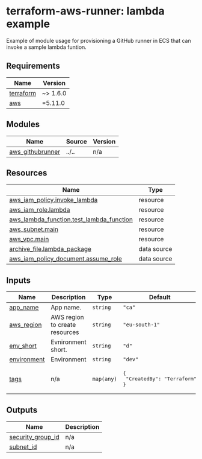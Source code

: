 # terraform-aws-runner: lambda example

Example of module usage for provisioning a GitHub runner in ECS that
can invoke a sample lambda funtion.


<!-- BEGINNING OF PRE-COMMIT-TERRAFORM DOCS HOOK -->
## Requirements

| Name | Version |
|------|---------|
| <a name="requirement_terraform"></a> [terraform](#requirement\_terraform) | ~> 1.6.0 |
| <a name="requirement_aws"></a> [aws](#requirement\_aws) | =5.11.0 |

## Modules

| Name | Source | Version |
|------|--------|---------|
| <a name="module_aws_githubrunner"></a> [aws\_githubrunner](#module\_aws\_githubrunner) | ../.. | n/a |

## Resources

| Name | Type |
|------|------|
| [aws_iam_policy.invoke_lambda](https://registry.terraform.io/providers/hashicorp/aws/5.11.0/docs/resources/iam_policy) | resource |
| [aws_iam_role.lambda](https://registry.terraform.io/providers/hashicorp/aws/5.11.0/docs/resources/iam_role) | resource |
| [aws_lambda_function.test_lambda_function](https://registry.terraform.io/providers/hashicorp/aws/5.11.0/docs/resources/lambda_function) | resource |
| [aws_subnet.main](https://registry.terraform.io/providers/hashicorp/aws/5.11.0/docs/resources/subnet) | resource |
| [aws_vpc.main](https://registry.terraform.io/providers/hashicorp/aws/5.11.0/docs/resources/vpc) | resource |
| [archive_file.lambda_package](https://registry.terraform.io/providers/hashicorp/archive/latest/docs/data-sources/file) | data source |
| [aws_iam_policy_document.assume_role](https://registry.terraform.io/providers/hashicorp/aws/5.11.0/docs/data-sources/iam_policy_document) | data source |

## Inputs

| Name | Description | Type | Default | Required |
|------|-------------|------|---------|:--------:|
| <a name="input_app_name"></a> [app\_name](#input\_app\_name) | App name. | `string` | `"ca"` | no |
| <a name="input_aws_region"></a> [aws\_region](#input\_aws\_region) | AWS region to create resources | `string` | `"eu-south-1"` | no |
| <a name="input_env_short"></a> [env\_short](#input\_env\_short) | Evnironment short. | `string` | `"d"` | no |
| <a name="input_environment"></a> [environment](#input\_environment) | Environment | `string` | `"dev"` | no |
| <a name="input_tags"></a> [tags](#input\_tags) | n/a | `map(any)` | <pre>{<br>  "CreatedBy": "Terraform"<br>}</pre> | no |

## Outputs

| Name | Description |
|------|-------------|
| <a name="output_security_group_id"></a> [security\_group\_id](#output\_security\_group\_id) | n/a |
| <a name="output_subnet_id"></a> [subnet\_id](#output\_subnet\_id) | n/a |
<!-- END OF PRE-COMMIT-TERRAFORM DOCS HOOK -->
